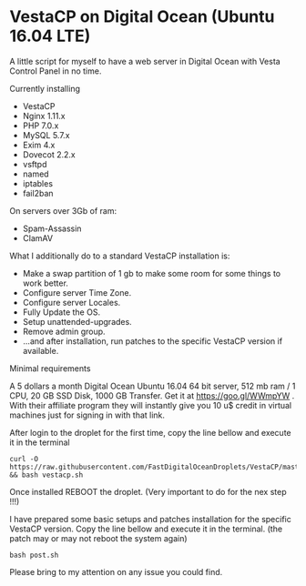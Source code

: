 # VestaCP on Digital Ocean (Ubuntu 16.04 LTE)

A little script for myself to have a web server in Digital Ocean with Vesta Control Panel in no time.

Currently installing 
- VestaCP
- Nginx 1.11.x
- PHP 7.0.x
- MySQL 5.7.x
- Exim 4.x
- Dovecot 2.2.x
- vsftpd
- named
- iptables
- fail2ban

On servers over 3Gb of ram:
- Spam-Assassin
- ClamAV

What I additionally do to a standard VestaCP installation is:
- Make a swap partition of 1 gb to make some room for some things to work better.
- Configure server Time Zone.
- Configure server Locales.
- Fully Update the OS.
- Setup unattended-upgrades.
- Remove admin group.
- ...and after installation, run patches to the specific VestaCP version if available.

Minimal requirements

A 5 dollars a month Digital Ocean Ubuntu 16.04 64 bit server, 512 mb ram / 1 CPU, 20 GB SSD Disk, 1000 GB Transfer.
Get it at https://goo.gl/WWmpYW . 
With their affiliate program they will instantly give you 10 u$ credit in virtual machines just for signing in with that link.

After login to the droplet for the first time, copy the line bellow and execute it in the terminal

    curl -O https://raw.githubusercontent.com/FastDigitalOceanDroplets/VestaCP/master/vestacp.sh && bash vestacp.sh

Once installed REBOOT the droplet. (Very important to do for the nex step !!!)

I have prepared some basic setups and patches installation for the specific VestaCP version. Copy the line bellow and execute it in the terminal. (the patch may or may not reboot the system again)

    bash post.sh

Please bring to my attention on any issue you could find.
